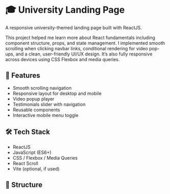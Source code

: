# 🎓 University Landing Page

A responsive university-themed landing page built with ReactJS.

This project helped me learn more about React fundamentals including component structure, props, and state management. I implemented smooth scrolling when clicking navbar links, conditional rendering for video pop-ups, and a clean, user-friendly UI/UX design. It’s also fully responsive across devices using CSS Flexbox and media queries.

## 🚀 Features

- Smooth scrolling navigation
- Responsive layout for desktop and mobile
- Video popup player
- Testimonials slider with navigation
- Reusable components
- Interactive mobile menu toggle

## 🛠️ Tech Stack

- ReactJS
- JavaScript (ES6+)
- CSS / Flexbox / Media Queries
- React Scroll
- Vite (optional, if used)

## 📂 Structure

